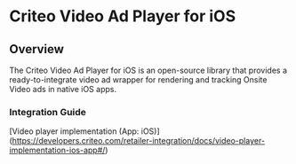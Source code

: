 # Criteo Video Ad Player for iOS

## Overview

The Criteo Video Ad Player for iOS is an open-source library that provides a ready-to-integrate video ad wrapper for rendering and tracking Onsite Video ads in native iOS apps.

### Integration Guide
[Video player implementation (App: iOS)] (https://developers.criteo.com/retailer-integration/docs/video-player-implementation-ios-app#/)
